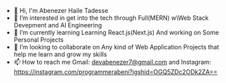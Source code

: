 - 👋 Hi, I'm Abenezer Haile Tadesse 
- 👀 I’m interested in get into the tech through
      Full(MERN) w\Web Stack Devepment and AI Engineering 
- 🌱 I’m currently learning Learning React.js(Next.js) And working on
  Some Personal Projects
- 💞️ I’m looking to collaborate on Any kind of Web Application Projects
     that help me learn and grow my skills
- 📫 How to reach me Gmail: devabenezer7@gmail.com and Instagram: https://instagram.com/programmerabeni?igshid=OGQ5ZDc2ODk2ZA==

<!---
proAbenezer/proAbenezer is a ✨ special ✨ repository because its `README.md` (this file) appears on your GitHub profile.
You can click the Preview link to take a look at your changes.
--->
